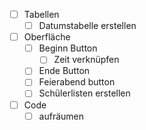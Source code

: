 - [ ] Tabellen
	- [ ] Datumstabelle erstellen
- [ ] Oberfläche
	- [ ] Beginn Button 
		- [ ] Zeit verknüpfen
	- [ ] Ende Button
	- [ ] Feierabend button
	- [ ] Schülerlisten erstellen
- [ ] Code
	- [ ] aufräumen